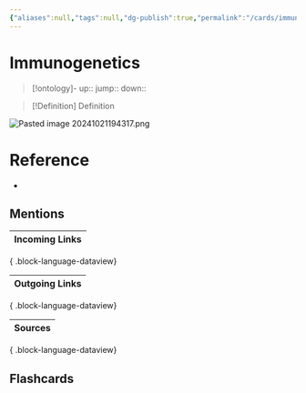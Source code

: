 ```yaml
---
{"aliases":null,"tags":null,"dg-publish":true,"permalink":"/cards/immunogenetics/","dgPassFrontmatter":true}
---
```


# Immunogenetics

> [!ontology]-
> up:: 
> jump:: 
> down:: 

> [!Definition] Definition

![Pasted image 20241021194317.png](/img/user/Extras/Images/Pasted%20image%2020241021194317.png)

# Reference

- 

## Mentions

| Incoming Links |
| -------------- |

{ .block-language-dataview}

| Outgoing Links |
| -------------- |

{ .block-language-dataview}

| Sources |
| ------- |

{ .block-language-dataview}

## Flashcards